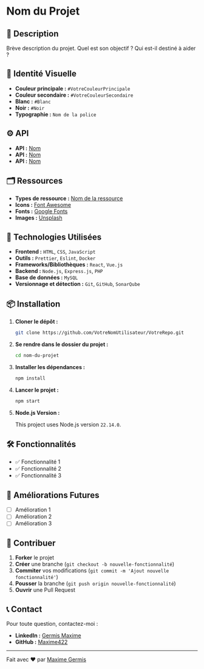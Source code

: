 # Nom du Projet

## 🚀 Description

Brève description du projet. Quel est son objectif ? Qui est-il destiné à aider ?

## 🎨 Identité Visuelle

- **Couleur principale :** `#VotreCouleurPrincipale`
- **Couleur secondaire :** `#VotreCouleurSecondaire`
- **Blanc :** `#Blanc`
- **Noir :** `#Noir`
- **Typographie :** `Nom de la police`

## ⚙️ API

- **API :** [Nom](Lien)
- **API :** [Nom](Lien)
- **API :** [Nom](Lien)

## 🗂️ Ressources

- **Types de ressource :** [Nom de la ressource](Lien)
- **Icons :** [Font Awesome](https://fontawesome.com/)
- **Fonts :** [Google Fonts](https://fonts.google.com/specimen/Montserrat)
- **Images :** [Unsplash](https://unsplash.com/)

## 🔧 Technologies Utilisées

- **Frontend :** `HTML`, `CSS`, `JavaScript`
- **Outils :** `Prettier`, `Eslint`, `Docker`
- **Frameworks/Bibliothèques :** `React`, `Vue.js`
- **Backend :** `Node.js`, `Express.js`, `PHP`
- **Base de données :** `MySQL`
- **Versionnage et détection :** `Git`, `GitHub`, `SonarQube`

## 📦 Installation

1. **Cloner le dépôt :**

   ```bash
   git clone https://github.com/VotreNomUtilisateur/VotreRepo.git
   ```

2. **Se rendre dans le dossier du projet :**

   ```bash
   cd nom-du-projet
   ```

3. **Installer les dépendances :**

   ```bash
   npm install
   ```

4. **Lancer le projet :**

   ```bash
   npm start
   ```

5. **Node.js Version :**

   This project uses Node.js version `22.14.0`.

## 🛠 Fonctionnalités

- ✅ Fonctionnalité 1
- ✅ Fonctionnalité 2
- ✅ Fonctionnalité 3

## 🚧 Améliorations Futures

- [ ] Amélioration 1
- [ ] Amélioration 2
- [ ] Amélioration 3

## 🤝 Contribuer

1. **Forker** le projet
2. **Créer** une branche (`git checkout -b nouvelle-fonctionnalité`)
3. **Commiter** vos modifications (`git commit -m 'Ajout nouvelle fonctionnalité'`)
4. **Pousser** la branche (`git push origin nouvelle-fonctionnalité`)
5. **Ouvrir** une Pull Request

## 📞 Contact

Pour toute question, contactez-moi :

- **LinkedIn :** [Germis Maxime](https://www.linkedin.com/in/maxime-germis)
- **GitHub :** [Maxime422](https://github.com/Maxime422)

---

Fait avec ❤️ par [Maxime Germis](https://github.com/Maxime422)
